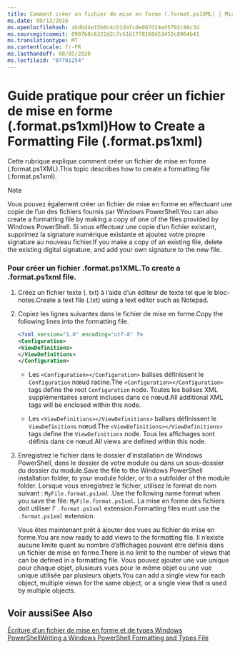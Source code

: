 ```yaml
---
title: Comment créer un fichier de mise en forme (.format.ps1XML) | Microsoft Docs
ms.date: 09/13/2016
ms.openlocfilehash: abdbd4e15b0c4cb1dafcde087d24ed5792c86c3d
ms.sourcegitcommit: 0907b8c6322d2c7c61b17f8168d53452c8964b41
ms.translationtype: MT
ms.contentlocale: fr-FR
ms.lasthandoff: 08/05/2020
ms.locfileid: "87781254"
---
```

# <a name="how-to-create-a-formatting-file-formatps1xml"></a><span data-ttu-id="9efbb-102">Guide pratique pour créer un fichier de mise en forme (.format.ps1xml)</span><span class="sxs-lookup"><span data-stu-id="9efbb-102">How to Create a Formatting File (.format.ps1xml)</span></span>

<span data-ttu-id="9efbb-103">Cette rubrique explique comment créer un fichier de mise en forme (.format.ps1XML).</span><span class="sxs-lookup"><span data-stu-id="9efbb-103">This topic describes how to create a formatting file (.format.ps1xml).</span></span>

> [!NOTE]
> <span data-ttu-id="9efbb-104">Vous pouvez également créer un fichier de mise en forme en effectuant une copie de l’un des fichiers fournis par Windows PowerShell.</span><span class="sxs-lookup"><span data-stu-id="9efbb-104">You can also create a formatting file by making a copy of one of the files provided by Windows PowerShell.</span></span> <span data-ttu-id="9efbb-105">Si vous effectuez une copie d’un fichier existant, supprimez la signature numérique existante et ajoutez votre propre signature au nouveau fichier.</span><span class="sxs-lookup"><span data-stu-id="9efbb-105">If you make a copy of an existing file, delete the existing digital signature, and add your own signature to the new file.</span></span>

### <a name="to-create-a-formatps1xml-file"></a><span data-ttu-id="9efbb-106">Pour créer un fichier .format.ps1XML.</span><span class="sxs-lookup"><span data-stu-id="9efbb-106">To create a .format.ps1xml file.</span></span>

1. <span data-ttu-id="9efbb-107">Créez un fichier texte (. txt) à l’aide d’un éditeur de texte tel que le bloc-notes.</span><span class="sxs-lookup"><span data-stu-id="9efbb-107">Create a text file (.txt) using a text editor such as Notepad.</span></span>

2. <span data-ttu-id="9efbb-108">Copiez les lignes suivantes dans le fichier de mise en forme.</span><span class="sxs-lookup"><span data-stu-id="9efbb-108">Copy the following lines into the formatting file.</span></span>

   ```xml
   <?xml version="1.0" encoding="utf-8" ?>
   <Configuration>
   <ViewDefinitions>
   </ViewDefinitions>
   </Configuration>
   ```

   - <span data-ttu-id="9efbb-109">Les `<Configuration></Configuration>` balises définissent le `Configuration` nœud racine.</span><span class="sxs-lookup"><span data-stu-id="9efbb-109">The `<Configuration></Configuration>` tags define the root `Configuration` node.</span></span> <span data-ttu-id="9efbb-110">Toutes les balises XML supplémentaires seront incluses dans ce nœud.</span><span class="sxs-lookup"><span data-stu-id="9efbb-110">All additional XML tags will be enclosed within this node.</span></span>

   - <span data-ttu-id="9efbb-111">Les `<ViewDefinitions></ViewDefinitions>` balises définissent le `ViewDefinitions` nœud.</span><span class="sxs-lookup"><span data-stu-id="9efbb-111">The `<ViewDefinitions></ViewDefinitions>` tags define the `ViewDefinitions` node.</span></span> <span data-ttu-id="9efbb-112">Tous les affichages sont définis dans ce nœud.</span><span class="sxs-lookup"><span data-stu-id="9efbb-112">All views are defined within this node.</span></span>

3. <span data-ttu-id="9efbb-113">Enregistrez le fichier dans le dossier d’installation de Windows PowerShell, dans le dossier de votre module ou dans un sous-dossier du dossier du module.</span><span class="sxs-lookup"><span data-stu-id="9efbb-113">Save the file to the Windows PowerShell installation folder, to your module folder, or to a subfolder of the module folder.</span></span> <span data-ttu-id="9efbb-114">Lorsque vous enregistrez le fichier, utilisez le format de nom suivant : `MyFile.format.ps1xml` .</span><span class="sxs-lookup"><span data-stu-id="9efbb-114">Use the following name format when you save the file:  `MyFile.format.ps1xml`.</span></span> <span data-ttu-id="9efbb-115">La mise en forme des fichiers doit utiliser l' `.format.ps1xml` extension.</span><span class="sxs-lookup"><span data-stu-id="9efbb-115">Formatting files must use the `.format.ps1xml` extension.</span></span>

   <span data-ttu-id="9efbb-116">Vous êtes maintenant prêt à ajouter des vues au fichier de mise en forme.</span><span class="sxs-lookup"><span data-stu-id="9efbb-116">You are now ready to add views to the formatting file.</span></span> <span data-ttu-id="9efbb-117">Il n’existe aucune limite quant au nombre d’affichages pouvant être définis dans un fichier de mise en forme.</span><span class="sxs-lookup"><span data-stu-id="9efbb-117">There is no limit to the number of views that can be defined in a formatting file.</span></span> <span data-ttu-id="9efbb-118">Vous pouvez ajouter une vue unique pour chaque objet, plusieurs vues pour le même objet ou une vue unique utilisée par plusieurs objets.</span><span class="sxs-lookup"><span data-stu-id="9efbb-118">You can add a single view for each object, multiple views for the same object, or a single view that is used by multiple objects.</span></span>

## <a name="see-also"></a><span data-ttu-id="9efbb-119">Voir aussi</span><span class="sxs-lookup"><span data-stu-id="9efbb-119">See Also</span></span>

[<span data-ttu-id="9efbb-120">Écriture d’un fichier de mise en forme et de types Windows PowerShell</span><span class="sxs-lookup"><span data-stu-id="9efbb-120">Writing a Windows PowerShell Formatting and Types File</span></span>](./writing-a-powershell-formatting-file.md)
